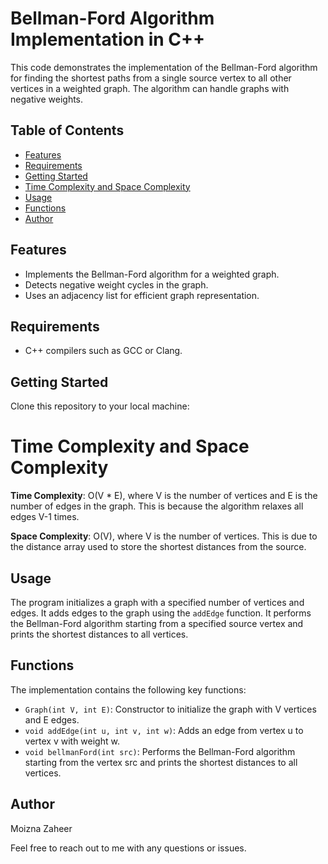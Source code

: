 # Bellman-Ford Algorithm Implementation in C++

This code demonstrates the implementation of the Bellman-Ford algorithm for finding the shortest paths from a single source vertex to all other vertices in a weighted graph. The algorithm can handle graphs with negative weights.

## Table of Contents
- [Features](#features)
- [Requirements](#requirements)
- [Getting Started](#getting-started)
- [Time Complexity and Space Complexity](#time-complexity-and-space-complexity)
- [Usage](#usage)
- [Functions](#functions)
- [Author](#author)

## Features
- Implements the Bellman-Ford algorithm for a weighted graph.
- Detects negative weight cycles in the graph.
- Uses an adjacency list for efficient graph representation.

## Requirements
- C++ compilers such as GCC or Clang.

## Getting Started

Clone this repository to your local machine:

# Time Complexity and Space Complexity

**Time Complexity**: O(V * E), where V is the number of vertices and E is the number of edges in the graph. This is because the algorithm relaxes all edges V-1 times.

**Space Complexity**: O(V), where V is the number of vertices. This is due to the distance array used to store the shortest distances from the source.

## Usage

The program initializes a graph with a specified number of vertices and edges. It adds edges to the graph using the `addEdge` function. It performs the Bellman-Ford algorithm starting from a specified source vertex and prints the shortest distances to all vertices.

## Functions

The implementation contains the following key functions:

- `Graph(int V, int E)`: Constructor to initialize the graph with V vertices and E edges.
- `void addEdge(int u, int v, int w)`: Adds an edge from vertex u to vertex v with weight w.
- `void bellmanFord(int src)`: Performs the Bellman-Ford algorithm starting from the vertex src and prints the shortest distances to all vertices.

## Author

Moizna Zaheer

Feel free to reach out to me with any questions or issues.

